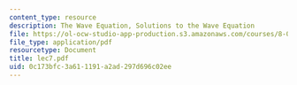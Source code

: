 ```yaml
---
content_type: resource
description: The Wave Equation, Solutions to the Wave Equation
file: https://ol-ocw-studio-app-production.s3.amazonaws.com/courses/8-03-physics-iii-spring-2003/0c173bfc3a611191a2ad297d696c02ee_lec7.pdf
file_type: application/pdf
resourcetype: Document
title: lec7.pdf
uid: 0c173bfc-3a61-1191-a2ad-297d696c02ee
---
```

